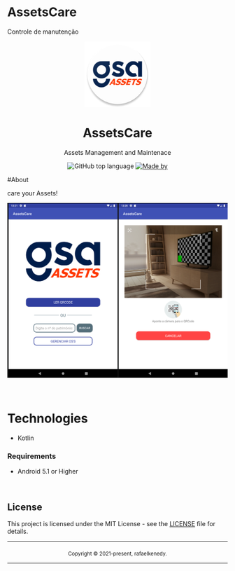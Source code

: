 # AssetsCare
Controle de manutenção
<div align="center">
  <img src="icon.png" width="150" />
  <h1>AssetsCare</h1>
  <p> Assets Management and Maintenace</p>
  <p>
    <img alt="GitHub top language" src="https://img.shields.io/github/languages/top/rafaelkenedy/AssetsCare?color=%232196F3">
    <a href="https://www.linkedin.com/in/rafael-kenedy-da-silva-alves-692973160/" target="_blank" rel="noopener noreferrer">
      <img alt="Made by" src="https://img.shields.io/badge/made%20by-Rafael%20Kenedy-%232196F3">
    </a>             
  </p>
</div>

#About

care your Assets!

<div align="center">
  <img src="cover.png" width="700" /> 
</div>

<br>
<br>


# Technologies

  - Kotlin

### Requirements

- Android 5.1 or Higher

<br>

## License

This project is licensed under the MIT License - see the [LICENSE](LICENSE) file for details.

<hr>
<div align="center">
  <sub>Copyright © 2021-present, rafaelkenedy.</sub>
</div>
<hr>
